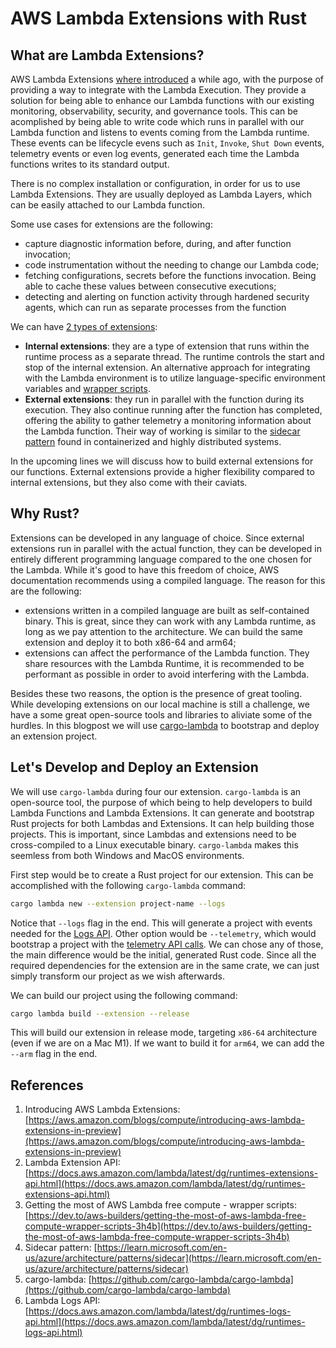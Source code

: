 # AWS Lambda Extensions with Rust

## What are Lambda Extensions?

AWS Lambda Extensions [where introduced](https://aws.amazon.com/blogs/compute/introducing-aws-lambda-extensions-in-preview) a while ago, with the purpose of providing a way to integrate with the Lambda Execution. They provide a solution for being able to enhance our Lambda functions with our existing monitoring, observability, security, and governance tools. This can be acomplished by being able to write code which runs in parallel with our Lambda function and listens to events coming from the Lambda runtime. These events can be lifecycle evens such as `Init`, `Invoke`, `Shut Down` events, telemetry events or even log events, generated each time the Lambda functions writes to its standard output.

There is no complex installation or configuration, in order for us to use Lambda Extensions. They are usually deployed as Lambda Layers, which can be easily attached to our Lambda function.

Some use cases for extensions are the following:

- capture diagnostic information before, during, and after function invocation;
- code instrumentation without the needing to change our Lambda code;
- fetching configurations, secrets before the functions invocation. Being able to cache these values between consecutive executions;
- detecting and alerting on function activity through hardened security agents, which can run as separate processes from the function

We can have [2 types of extensions](https://docs.aws.amazon.com/lambda/latest/dg/runtimes-extensions-api.html):

- **Internal extensions**: they are a type of extension that runs within the runtime process as a separate thread. The runtime controls the start and stop of the internal extension. An alternative approach for integrating with the Lambda environment is to utilize language-specific environment variables and [wrapper scripts](https://dev.to/aws-builders/getting-the-most-of-aws-lambda-free-compute-wrapper-scripts-3h4b).
- **External extensions**: they run in parallel with the function during its execution. They also continue running after the function has completed, offering the ability to gather telemetry a monitoring information about the Lambda function. Their way of working is similar to the [sidecar pattern](https://learn.microsoft.com/en-us/azure/architecture/patterns/sidecar) found in containerized and highly distributed systems.

In the upcoming lines we will discuss how to build external extensions for our functions. External extensions provide a higher flexibility compared to internal extensions, but they also come with their caviats.

## Why Rust?

Extensions can be developed in any language of choice. Since external extensions run in parallel with the actual function, they can be developed in entirely different programming language compared to the one chosen for the Lambda. While it's good to have this freedom of choice, AWS documentation recommends using a compiled language. The reason for this are the following:

- extensions written in a compiled language are built as self-contained binary. This is great, since they can work with any Lambda runtime, as long as we pay attention to the architecture. We can build the same extension and deploy it to both x86-64 and arm64;
- extensions can affect the performance of the Lambda function. They share resources with the Lambda Runtime, it is recommended to be performant as possible in order to avoid interfering with the Lambda.

Besides these two reasons, the option is the presence of great tooling. While developing extensions on our local machine is still a challenge, we have a some great open-source tools and libraries to aliviate some of the hurdles. In this blogpost we will use [cargo-lambda](https://github.com/cargo-lambda/cargo-lambda) to bootstrap and deploy an extension project.

## Let's Develop and Deploy an Extension

We will use `cargo-lambda` during four our extension. `cargo-lambda` is an open-source tool, the purpose of which being to help developers to build Lambda Functions and Lambda Extensions. It can generate and bootstrap Rust projects for both Lambdas and Extensions. It can help building those projects. This is important, since Lambdas and extensions need to be cross-compiled to a Linux executable binary. `cargo-lambda` makes this seemless from both Windows and MacOS environments.

First step would be to create a Rust project for our extension. This can be accomplished with the following `cargo-lambda` command:

```bash
cargo lambda new --extension project-name --logs
```
Notice that `--logs` flag in the end. This will generate a project with events needed for the [Logs API](https://docs.aws.amazon.com/lambda/latest/dg/runtimes-logs-api.html). Other option would be `--telemetry`, which would bootstrap a project with the [telemetry API calls](https://docs.aws.amazon.com/lambda/latest/dg/runtimes-extensions-api.html). We can chose any of those, the main difference would be the initial, generated Rust code. Since all the required dependencies for the extension are in the same crate, we can just simply transform our project as we wish afterwards.

We can build our project using the following command:

```bash
cargo lambda build --extension --release
```

This will build our extension in release mode, targeting `x86-64` architecture (even if we are on a Mac M1). If we want to build it for `arm64`, we can add the `--arm` flag in the end.



## References

1. Introducing AWS Lambda Extensions: [https://aws.amazon.com/blogs/compute/introducing-aws-lambda-extensions-in-preview](https://aws.amazon.com/blogs/compute/introducing-aws-lambda-extensions-in-preview)
2. Lambda Extension API: [https://docs.aws.amazon.com/lambda/latest/dg/runtimes-extensions-api.html](https://docs.aws.amazon.com/lambda/latest/dg/runtimes-extensions-api.html)
3. Getting the most of AWS Lambda free compute - wrapper scripts: [https://dev.to/aws-builders/getting-the-most-of-aws-lambda-free-compute-wrapper-scripts-3h4b](https://dev.to/aws-builders/getting-the-most-of-aws-lambda-free-compute-wrapper-scripts-3h4b)
4. Sidecar pattern: [https://learn.microsoft.com/en-us/azure/architecture/patterns/sidecar](https://learn.microsoft.com/en-us/azure/architecture/patterns/sidecar)
5. cargo-lambda: [https://github.com/cargo-lambda/cargo-lambda](https://github.com/cargo-lambda/cargo-lambda)
6. Lambda Logs API: [https://docs.aws.amazon.com/lambda/latest/dg/runtimes-logs-api.html](https://docs.aws.amazon.com/lambda/latest/dg/runtimes-logs-api.html)